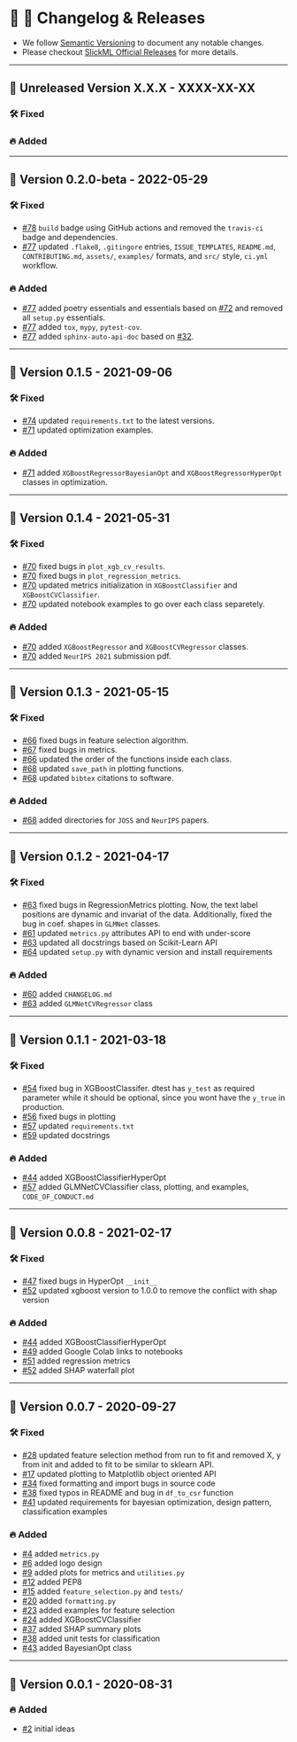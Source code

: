 📣 🥁 Changelog & Releases
=========================

- We follow [Semantic Versioning](http://semver.org/) to document any notable changes.
- Please checkout [SlickML Official Releases](https://github.com/slickml/slick-ml/releases) for more details.

---

## 📍 Unreleased Version X.X.X - XXXX-XX-XX

### 🛠 Fixed

### 🔥 Added

---

## 📍 Version 0.2.0-beta - 2022-05-29

### 🛠 Fixed
- [#78](https://github.com/slickml/slick-ml/pull/78) `build` badge using GitHub actions and removed the `travis-ci` badge and dependencies.
- [#77](https://github.com/slickml/slick-ml/pull/77) updated `.flake8`, `.gitingore` entries, `ISSUE_TEMPLATES`, `README.md`, `CONTRIBUTING.md`, `assets/`, `examples/` formats, and `src/` style, `ci.yml` workflow.

### 🔥 Added
- [#77](https://github.com/slickml/slick-ml/pull/77) added poetry essentials and essentials based on [#72](https://github.com/slickml/slick-ml/pull/72) and removed all `setup.py` essentials.
- [#77](https://github.com/slickml/slick-ml/pull/77) added `tox`, `mypy`, `pytest-cov`.
- [#77](https://github.com/slickml/slick-ml/pull/77) added `sphinx-auto-api-doc` based on [#32](https://github.com/slickml/slick-ml/pull/32). 

---

## 📍 Version 0.1.5 - 2021-09-06

### 🛠 Fixed
- [#74](https://github.com/slickml/slick-ml/pull/74) updated `requirements.txt` to the latest versions.
- [#71](https://github.com/slickml/slick-ml/pull/71) updated optimization examples.

### 🔥 Added
- [#71](https://github.com/slickml/slick-ml/pull/71) added `XGBoostRegressorBayesianOpt` and `XGBoostRegressorHyperOpt` classes in optimization. 

---

## 📍 Version 0.1.4 - 2021-05-31

### 🛠 Fixed
- [#70](https://github.com/slickml/slick-ml/pull/70) fixed bugs in `plot_xgb_cv_results`. 
- [#70](https://github.com/slickml/slick-ml/pull/70) fixed bugs in `plot_regression_metrics`. 
- [#70](https://github.com/slickml/slick-ml/pull/70) updated metrics initialization in `XGBoostClassifier` and `XGBoostCVClassifier`.
- [#70](https://github.com/slickml/slick-ml/pull/70) updated notebook examples to go over each class separetely.

### 🔥 Added
- [#70](https://github.com/slickml/slick-ml/pull/70) added `XGBoostRegressor` and `XGBoostCVRegressor` classes.
- [#70](https://github.com/slickml/slick-ml/pull/70) added `NeurIPS 2021` submission pdf.

---

## 📍 Version 0.1.3 - 2021-05-15

### 🛠 Fixed
- [#66](https://github.com/slickml/slick-ml/pull/66) fixed bugs in feature selection algorithm. 
- [#67](https://github.com/slickml/slick-ml/pull/67) fixed bugs in metrics. 
- [#66](https://github.com/slickml/slick-ml/pull/66) updated the order of the functions inside each class.
- [#68](https://github.com/slickml/slick-ml/pull/68) updated `save_path` in plotting functions.
- [#68](https://github.com/slickml/slick-ml/pull/68) updated `bibtex` citations to software.

### 🔥 Added
- [#68](https://github.com/slickml/slick-ml/pull/68) added directories for `JOSS` and `NeurIPS` papers.

---

## 📍 Version 0.1.2 - 2021-04-17

### 🛠 Fixed
- [#63](https://github.com/slickml/slick-ml/pull/63) fixed bugs in RegressionMetrics plotting. Now, the text label positions are dynamic and invariat of the data. Additionally, fixed the bug in coef. shapes in `GLMNet` classes. 
- [#61](https://github.com/slickml/slick-ml/pull/61) updated `metrics.py` attributes API to end with under-score
- [#63](https://github.com/slickml/slick-ml/pull/63) updated all docstrings based on Scikit-Learn API
- [#64](https://github.com/slickml/slick-ml/pull/64) updated `setup.py` with dynamic version and install requirements

### 🔥 Added
- [#60](https://github.com/slickml/slick-ml/pull/60) added `CHANGELOG.md`
- [#63](https://github.com/slickml/slick-ml/pull/63) added `GLMNetCVRegressor` class

---

## 📍 Version 0.1.1 - 2021-03-18

### 🛠 Fixed
- [#54](https://github.com/slickml/slick-ml/pull/54) fixed bug in XGBoostClassifer. dtest has `y_test` as required parameter while it should be optional, since you wont have the `y_true` in production.
- [#56](https://github.com/slickml/slick-ml/pull/56) fixed bugs in plotting
- [#57](https://github.com/slickml/slick-ml/pull/57) updated `requirements.txt`
- [#59](https://github.com/slickml/slick-ml/pull/59) updated docstrings

### 🔥 Added
- [#44](https://github.com/slickml/slick-ml/pull/44) added XGBoostClassifierHyperOpt
- [#57](https://github.com/slickml/slick-ml/pull/57) added GLMNetCVClassifier class, plotting, and examples, `CODE_OF_CONDUCT.md`

---

## 📍 Version 0.0.8 - 2021-02-17

### 🛠 Fixed
- [#47](https://github.com/slickml/slick-ml/pull/47) fixed bugs in HyperOpt `__init__`
- [#52](https://github.com/slickml/slick-ml/pull/52) updated xgboost version to 1.0.0 to remove the conflict with shap version

### 🔥 Added
- [#44](https://github.com/slickml/slick-ml/pull/44) added XGBoostClassifierHyperOpt
- [#49](https://github.com/slickml/slick-ml/pull/49) added Google Colab links to notebooks
- [#51](https://github.com/slickml/slick-ml/pull/51) added regression metrics
- [#52](https://github.com/slickml/slick-ml/pull/52) added SHAP waterfall plot

---

## 📍 Version 0.0.7 - 2020-09-27

### 🛠 Fixed
- [#28](https://github.com/slickml/slick-ml/pull/28) updated feature selection method from run to fit and removed X, y from init and added to fit to be similar to sklearn API.
- [#17](https://github.com/slickml/slick-ml/pull/17) updated plotting to Matplotlib object oriented API
- [#34](https://github.com/slickml/slick-ml/pull/34) fixed formatting and import bugs in source code
- [#38](https://github.com/slickml/slick-ml/pull/38) fixed typos in README and bug in `df_to_csr` function
- [#41](https://github.com/slickml/slick-ml/pull/41) updated requirements for bayesian optimization, design pattern, classification examples

### 🔥 Added
- [#4](https://github.com/slickml/slick-ml/pull/4) added `metrics.py`
- [#6](https://github.com/slickml/slick-ml/pull/6) added logo design
- [#9](https://github.com/slickml/slick-ml/pull/9) added plots for metrics and `utilities.py`
- [#12](https://github.com/slickml/slick-ml/pull/12) added PEP8
- [#15](https://github.com/slickml/slick-ml/pull/15) added `feature_selection.py` and `tests/`
- [#20](https://github.com/slickml/slick-ml/pull/20) added `formatting.py`
- [#23](https://github.com/slickml/slick-ml/pull/23) added examples for feature selection
- [#24](https://github.com/slickml/slick-ml/pull/24) added XGBoostCVClassifier
- [#37](https://github.com/slickml/slick-ml/pull/37) added SHAP summary plots
- [#38](https://github.com/slickml/slick-ml/pull/38) added unit tests for classification
- [#43](https://github.com/slickml/slick-ml/pull/43) added BayesianOpt class

---

## 📍 Version 0.0.1 - 2020-08-31

### 🔥 Added
- [#2](https://github.com/slickml/slick-ml/pull/2) initial ideas
